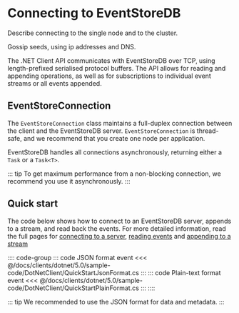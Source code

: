 # Connecting to EventStoreDB

Describe connecting to the single node and to the cluster.

Gossip seeds, using ip addresses and DNS.

The .NET Client API communicates with EventStoreDB over TCP, using length-prefixed serialised protocol buffers. The API allows for reading and appending operations, as well as for subscriptions to individual event streams or all events appended.

## EventStoreConnection

The `EventStoreConnection` class maintains a full-duplex connection between the client and the EventStoreDB server. `EventStoreConnection` is thread-safe, and we recommend that you create one node per application.

EventStoreDB handles all connections asynchronously, returning either a `Task` or a `Task<T>`.

::: tip
To get maximum performance from a non-blocking connection, we recommend you use it asynchronously.
:::

## Quick start

The code below shows how to connect to an EventStoreDB server, appends to a stream, and read back the events. For more detailed information, read the full pages for [connecting to a server](connecting-to-a-server.md), [reading events](../reading/README.md) and [appending to a stream](../appending/README.md)

:::: code-group
::: code JSON format event
<<< @/docs/clients/dotnet/5.0/sample-code/DotNetClient/QuickStartJsonFormat.cs
:::
::: code Plain-text format event
<<< @/docs/clients/dotnet/5.0/sample-code/DotNetClient/QuickStartPlainFormat.cs
:::
::::

::: tip
We recommended to use the JSON format for data and metadata.
:::

